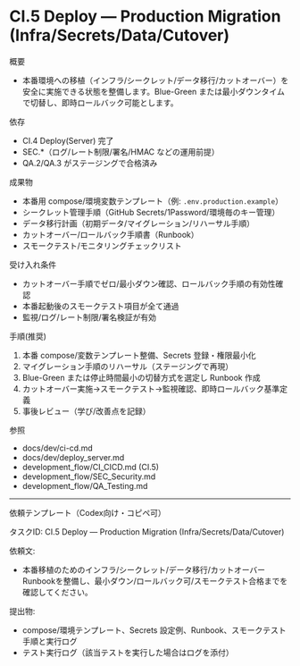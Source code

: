# CI.5 Deploy — Production Migration (Infra/Secrets/Data/Cutover)

概要
- 本番環境への移植（インフラ/シークレット/データ移行/カットオーバー）を安全に実施できる状態を整備します。Blue-Green または最小ダウンタイムで切替し、即時ロールバック可能とします。

依存
- CI.4 Deploy(Server) 完了
- SEC.*（ログ/レート制限/署名/HMAC などの運用前提）
- QA.2/QA.3 がステージングで合格済み

成果物
- 本番用 compose/環境変数テンプレート（例: `.env.production.example`）
- シークレット管理手順（GitHub Secrets/1Password/環境毎のキー管理）
- データ移行計画（初期データ/マイグレーション/リハーサル手順）
- カットオーバー/ロールバック手順書（Runbook）
- スモークテスト/モニタリングチェックリスト

受け入れ条件
- カットオーバー手順でゼロ/最小ダウン確認、ロールバック手順の有効性確認
- 本番起動後のスモークテスト項目が全て通過
- 監視/ログ/レート制限/署名検証が有効

手順(推奨)
1) 本番 compose/変数テンプレート整備、Secrets 登録・権限最小化
2) マイグレーション手順のリハーサル（ステージングで再現）
3) Blue-Green または停止時間最小の切替方式を選定し Runbook 作成
4) カットオーバー実施→スモークテスト→監視確認、即時ロールバック基準定義
5) 事後レビュー（学び/改善点を記録）

参照
- docs/dev/ci-cd.md
- docs/dev/deploy_server.md
- development_flow/CI_CICD.md (CI.5)
- development_flow/SEC_Security.md
- development_flow/QA_Testing.md

---
依頼テンプレート（Codex向け・コピペ可）

タスクID: CI.5 Deploy — Production Migration (Infra/Secrets/Data/Cutover)

依頼文:
- 本番移植のためのインフラ/シークレット/データ移行/カットオーバーRunbookを整備し、最小ダウン/ロールバック可/スモークテスト合格までを確認してください。

提出物:
- compose/環境テンプレート、Secrets 設定例、Runbook、スモークテスト手順と実行ログ
- テスト実行ログ（該当テストを実行した場合はログを添付）
